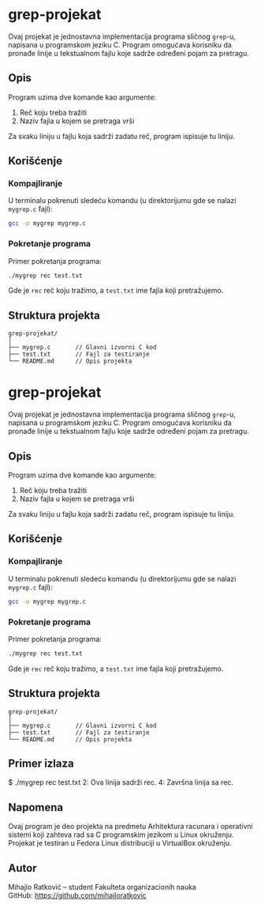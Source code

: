 # grep-projekat

Ovaj projekat je jednostavna implementacija programa sličnog `grep`-u, napisana u programskom jeziku C. Program omogućava korisniku da pronađe linije u tekstualnom fajlu koje sadrže određeni pojam za pretragu.

## Opis

Program uzima dve komande kao argumente:

1. Reč koju treba tražiti
2. Naziv fajla u kojem se pretraga vrši

Za svaku liniju u fajlu koja sadrži zadatu reč, program ispisuje tu liniju.

## Korišćenje

### Kompajliranje

U terminalu pokrenuti sledeću komandu (u direktorijumu gde se nalazi `mygrep.c` fajl):

```bash
gcc -o mygrep mygrep.c
```

### Pokretanje programa

Primer pokretanja programa:

```bash
./mygrep rec test.txt
```

Gde je `rec` reč koju tražimo, a `test.txt` ime fajla koji pretražujemo.

## Struktura projekta

```
grep-projekat/
│
├── mygrep.c       // Glavni izvorni C kod
├── test.txt       // Fajl za testiranje
└── README.md      // Opis projekta
```
# grep-projekat

Ovaj projekat je jednostavna implementacija programa sličnog `grep`-u, napisana u programskom jeziku C. Program omogućava korisniku da pronađe linije u tekstualnom fajlu koje sadrže određeni pojam za pretragu.

## Opis

Program uzima dve komande kao argumente:

1. Reč koju treba tražiti
2. Naziv fajla u kojem se pretraga vrši

Za svaku liniju u fajlu koja sadrži zadatu reč, program ispisuje tu liniju.

## Korišćenje

### Kompajliranje

U terminalu pokrenuti sledeću komandu (u direktorijumu gde se nalazi `mygrep.c` fajl):

```bash
gcc -o mygrep mygrep.c
```

### Pokretanje programa

Primer pokretanja programa:

```bash
./mygrep rec test.txt
```

Gde je `rec` reč koju tražimo, a `test.txt` ime fajla koji pretražujemo.

## Struktura projekta

```
grep-projekat/
│
├── mygrep.c       // Glavni izvorni C kod
├── test.txt       // Fajl za testiranje
└── README.md      // Opis projekta
```
## Primer izlaza

$ ./mygrep rec test.txt
2: Ova linija sadrži rec.
4: Završna linija sa rec.

## Napomena

Ovaj program je deo  projekta na predmetu Arhitektura racunara i operativni sistemi  koji zahteva rad sa C programskim jezikom u Linux okruženju. Projekat je testiran u Fedora Linux distribuciji u VirtualBox okruženju.

## Autor

Mihajlo Ratković – student Fakulteta organizacionih nauka  
GitHub: https://github.com/mihajloratkovic

